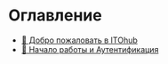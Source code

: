# Оглавление

* [👋 Добро пожаловать в ITOhub](README.md)
* [🚀 Начало работы и Аутентификация](user-guide/getting-started.md)
